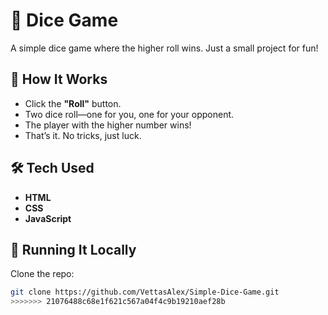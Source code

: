 
# 🎲 Dice Game  

A simple dice game where the higher roll wins. Just a small project for fun!  

## 🚀 How It Works  
- Click the **"Roll"** button.  
- Two dice roll—one for you, one for your opponent.  
- The player with the higher number wins!  
- That’s it. No tricks, just luck.  

## 🛠 Tech Used  
- **HTML**  
- **CSS**  
- **JavaScript**  

## 🔧 Running It Locally  
Clone the repo:  

```bash
git clone https://github.com/VettasAlex/Simple-Dice-Game.git
>>>>>>> 21076488c68e1f621c567a04f4c9b19210aef28b
